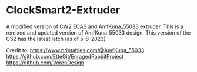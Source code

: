 # ClockSmart2-Extruder
A modified version of CW2 ECAS and AmfKuna_55033 extruder. This is a remixed and updated version of AmfKuna_55033 design.
This version of the CS2 has the latest latch (as of 5-8-2023)





Credit to:
https://www.printables.com/@AmfKuna_55033
https://github.com/EtteGit/EnragedRabbitProject
https://github.com/VoronDesign
